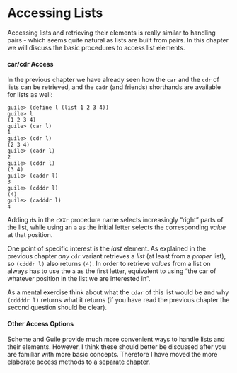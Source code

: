 # Accessing Lists

Accessing lists and retrieving their elements is really similar to handling
pairs - which seems quite natural as lists are built from pairs.  In this
chapter we will discuss the basic procedures to access list elements.

#### car/cdr Access

In the previous chapter we have already seen how the `car` and the `cdr` of
lists can be retrieved, and the `cadr` (and friends) shorthands are available for
lists as well:

```
guile> (define l (list 1 2 3 4))
guile> l
(1 2 3 4)
guile> (car l)
1
guile> (cdr l)
(2 3 4)
guile> (cadr l)
2
guile> (cddr l)
(3 4)
guile> (caddr l)
3
guile> (cdddr l)
(4)
guile> (cadddr l)
4
```

Adding `d`s in the `cXXr` procedure name selects increasingly “right” parts of
the list, while using an `a` as the initial letter selects the corresponding
*value* at that position.

One point of specific interest is the *last* element. As explained in the
previous chapter *any* `cdr` variant retrieves a *list* (at least from a
*proper* list), so `(cdddr l)` also returns `(4)`.  In order to retrieve
*values* from a list on always has to use the `a` as the first letter,
equivalent to using “the car of whatever position in the list we are interested
in”.

As a mental exercise think about what the `cdar` of this list would be and why
`(cddddr l)` returns what it returns (if you have read the previous chapter the
second question should be clear).


#### Other Access Options

Scheme and Guile provide much more convenient ways to handle lists and their
elements.  However, I think these should better be discussed after you are
familiar with more basic concepts.  Therefore I have moved the more elaborate
access methods to a [separate chapter](../../lists/index.html).
